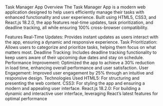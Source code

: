 Task Manager App
Overview
The Task Manager App is a modern web application designed to help users efficiently manage their tasks with enhanced functionality and user experience. Built using HTML5, CSS3, and React.js 18.2.0, the app features real-time updates, task prioritization, and deadline tracking, all while ensuring 100% cross-browser compatibility.

Features
Real-Time Updates: Provides instant updates as users interact with the app, ensuring a dynamic and responsive experience.
Task Prioritization: Allows users to categorize and prioritize tasks, helping them focus on what matters most.
Deadline Tracking: Includes deadline tracking functionality to keep users aware of their upcoming due dates and stay on schedule.
Performance Improvement: Optimized the app to achieve a 30% reduction in load time, enhancing overall performance and user satisfaction.
User Engagement: Improved user engagement by 25% through an intuitive and responsive design.
Technologies Used
HTML5: For structuring and presenting the web content.
CSS3: For styling the app and ensuring a modern and appealing user interface.
React.js 18.2.0: For building a dynamic and interactive user interface, leveraging React’s latest features for optimal performance
